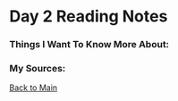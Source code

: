 # Day 2 Reading Notes

### Things I Want To Know More About:


### My Sources:

[Back to Main](README.md)